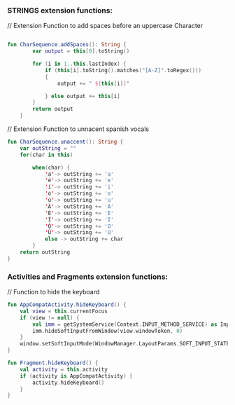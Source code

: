 ### STRINGS extension functions:

// Extension Function to add spaces before an uppercase Character

```kotlin

fun CharSequence.addSpaces(): String {
        var output = this[0].toString()

        for (i in 1..this.lastIndex) {
            if (this[i].toString().matches("[A-Z]".toRegex()))
            {
                output += " ${this[i]}"

            } else output += this[i]
        }
        return output
    }
```

// Extension Function to unnacent spanish vocals

```kotlin
fun CharSequence.unaccent(): String {
    var outString = ""
    for(char in this)

        when(char) {
            'á'-> outString += 'a'
            'é'-> outString += 'e'
            'í'-> outString += 'i'
            'ó'-> outString += 'o'
            'ú'-> outString += 'u'
            'Á'-> outString += 'A'
            'É'-> outString += 'E'
            'Í'-> outString += 'I'
            'Ó'-> outString += 'O'
            'Ú'-> outString += 'U'
            else -> outString += char
        }
    return outString
}
```

### Activities and Fragments extension functions:

// Function to hide the keyboard
```kotlin
fun AppCompatActivity.hideKeyboard() {
    val view = this.currentFocus
    if (view != null) {
        val imm = getSystemService(Context.INPUT_METHOD_SERVICE) as InputMethodManager
        imm.hideSoftInputFromWindow(view.windowToken, 0)
    }
    window.setSoftInputMode(WindowManager.LayoutParams.SOFT_INPUT_STATE_ALWAYS_HIDDEN)
}

fun Fragment.hideKeyboard() {
    val activity = this.activity
    if (activity is AppCompatActivity) {
        activity.hideKeyboard()
    }
}
```





